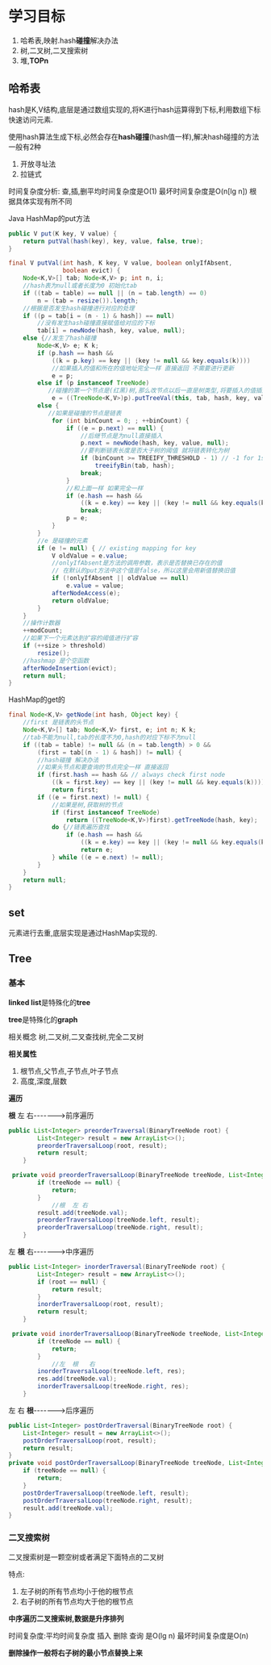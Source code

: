 # 学习目标

1. 哈希表,映射.hash**碰撞**解决办法
2. 树,二叉树,二叉搜索树
3. 堆,**TOPn**

## 哈希表

hash是K,V结构,底层是通过数组实现的,将K进行hash运算得到下标,利用数组下标快速访问元素.

使用hash算法生成下标,必然会存在**hash碰撞**(hash值一样),解决hash碰撞的方法一般有2种

1. 开放寻址法
2. 拉链式

时间复杂度分析: 查,插,删平均时间复杂度是O(1) 最坏时间复杂度是O(n[lg n]) 根据具体实现有所不同

Java HashMap的put方法

```java
public V put(K key, V value) {
    return putVal(hash(key), key, value, false, true);
}
```

```java
final V putVal(int hash, K key, V value, boolean onlyIfAbsent,
               boolean evict) {
    Node<K,V>[] tab; Node<K,V> p; int n, i;
    //hash表为null或者长度为0 初始化tab
    if ((tab = table) == null || (n = tab.length) == 0)
        n = (tab = resize()).length;
    //根据是否发生hash碰撞进行对应的处理
    if ((p = tab[i = (n - 1) & hash]) == null)
        //没有发生hash碰撞直接赋值给对应的下标
        tab[i] = newNode(hash, key, value, null);
    else {//发生了hash碰撞
        Node<K,V> e; K k;
        if (p.hash == hash &&
            ((k = p.key) == key || (key != null && key.equals(k))))
            //如果插入的值和所在的值地址完全一样 直接返回 不需要进行更新
            e = p;
        else if (p instanceof TreeNode)
           //碰撞的第一个节点是(红黑)树,那么改节点以后一直是树类型,将要插入的值插入到树中
            e = ((TreeNode<K,V>)p).putTreeVal(this, tab, hash, key, value);
        else {
           //如果是碰撞的节点是链表
            for (int binCount = 0; ; ++binCount) {
                if ((e = p.next) == null) {
                  	//后继节点是为null直接插入
                    p.next = newNode(hash, key, value, null);
                  	//要判断链表长度是否大于树的阈值 就将链表转化为树
                    if (binCount >= TREEIFY_THRESHOLD - 1) // -1 for 1st
                        treeifyBin(tab, hash);
                    break;
                }
              	//和上面一样 如果完全一样
                if (e.hash == hash &&
                    ((k = e.key) == key || (key != null && key.equals(k))))
                    break;
                p = e;
            }
        }
      	//e 是碰撞的元素
        if (e != null) { // existing mapping for key
            V oldValue = e.value;
            //onlyIfAbsent是方法的调用参数，表示是否替换已存在的值
            // 在默认的put方法中这个值是false，所以这里会用新值替换旧值
            if (!onlyIfAbsent || oldValue == null)
                e.value = value;
            afterNodeAccess(e);
            return oldValue;
        }
    }
    //操作计数器
    ++modCount;
    //如果下一个元素达到扩容的阈值进行扩容
    if (++size > threshold)
        resize();
  	//hashmap 是个空函数
    afterNodeInsertion(evict);
    return null;
}
```

HashMap的get的

```java
final Node<K,V> getNode(int hash, Object key) {
  	//first 是链表的头节点
    Node<K,V>[] tab; Node<K,V> first, e; int n; K k;
  	//tab不能为null,tab的长度不为0,hash的对应下标不为null
    if ((tab = table) != null && (n = tab.length) > 0 &&
        (first = tab[(n - 1) & hash]) != null) {
        //hash碰撞 解决办法
      	//如果头节点和要查询的节点完全一样 直接返回
        if (first.hash == hash && // always check first node
            ((k = first.key) == key || (key != null && key.equals(k))))
            return first;
        if ((e = first.next) != null) {
          	//如果是树,获取树的节点
            if (first instanceof TreeNode)
                return ((TreeNode<K,V>)first).getTreeNode(hash, key);
            do {//链表遍历查找
                if (e.hash == hash &&
                    ((k = e.key) == key || (key != null && key.equals(k))))
                    return e;
            } while ((e = e.next) != null);
        }
    }
    return null;
}
```

## set

元素进行去重,底层实现是通过HashMap实现的.

## Tree

### 基本

**linked list**是特殊化的**tree**

**tree**是特殊化的**graph**

相关概念 树,二叉树,二叉查找树,完全二叉树

**相关属性**

1. 根节点,父节点,子节点,叶子节点
2. 高度,深度,层数

**遍历**

**根** 左 右------->前序遍历

```java
public List<Integer> preorderTraversal(BinaryTreeNode root) {
        List<Integer> result = new ArrayList<>();
        preorderTraversalLoop(root, result);
        return result;
    }

 private void preorderTraversalLoop(BinaryTreeNode treeNode, List<Integer> result) {
        if (treeNode == null) {
            return;
        }
   			//根  左 右
        result.add(treeNode.val);
        preorderTraversalLoop(treeNode.left, result);
        preorderTraversalLoop(treeNode.right, result);
    }
```

左 **根** 右------->中序遍历

```java
public List<Integer> inorderTraversal(BinaryTreeNode root) {
        List<Integer> result = new ArrayList<>();
        if (root == null) {
            return result;
        }
        inorderTraversalLoop(root, result);
        return result;
    }

 private void inorderTraversalLoop(BinaryTreeNode treeNode, List<Integer> res) {
        if (treeNode == null) {
            return;
        }
   			//左  根   右
        inorderTraversalLoop(treeNode.left, res);
        res.add(treeNode.val);
        inorderTraversalLoop(treeNode.right, res);
    }
```

左 右 **根**------->后序遍历

```java
public List<Integer> postOrderTraversal(BinaryTreeNode root) {
    List<Integer> result = new ArrayList<>();
    postOrderTraversalLoop(root, result);
    return result;
}
private void postOrderTraversalLoop(BinaryTreeNode treeNode, List<Integer> result) {
    if (treeNode == null) {
        return;
    }
    postOrderTraversalLoop(treeNode.left, result);
    postOrderTraversalLoop(treeNode.right, result);
    result.add(treeNode.val);
}
```

### 二叉搜索树

二叉搜索树是一颗空树或者满足下面特点的二叉树

特点:

1. 左子树的所有节点均小于他的根节点
2. 右子树的所有节点均大于他的根节点

**中序遍历二叉搜索树,数据是升序排列**

时间复杂度:平均时间复杂度 插入 删除 查询 是O(lg n)  最坏时间复杂度是O(n)

**删除操作一般将右子树的最小节点替换上来**

